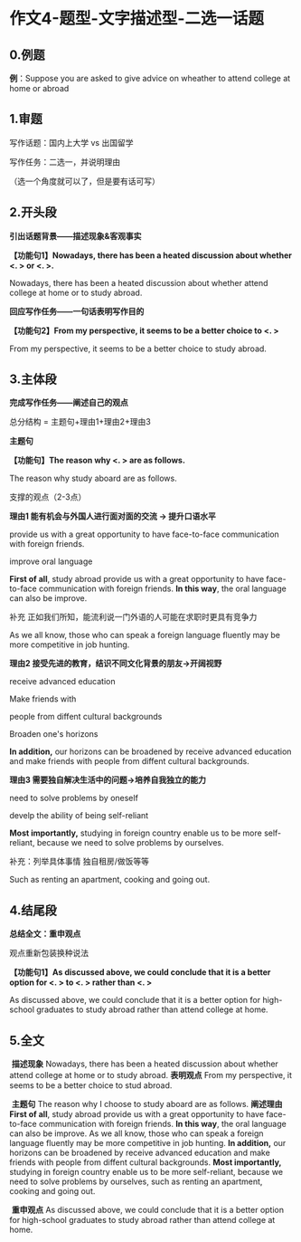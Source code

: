 # 作文4-题型-文字描述型-二选一话题

## 0.例题

**例**：Suppose you are asked to give advice on wheather to attend college at home or abroad



## 1.审题

写作话题：国内上大学 vs 出国留学

写作任务：二选一，并说明理由

（选一个角度就可以了，但是要有话可写）



## 2.开头段

**引出话题背景——描述现象&客观事实**

**【功能句1】Nowadays, there has been a heated discussion about whether <. > or <.  >.**



Nowadays, there has been a heated discussion about whether attend college at home or to study abroad.



**回应写作任务——一句话表明写作目的**

**【功能句2】From my perspective, it seems to be a better choice to <.  >**



From my perspective, it seems to be a better choice to study abroad.



## 3.主体段

**完成写作任务——阐述自己的观点**

总分结构 = 主题句+理由1+理由2+理由3

**主题句**

**【功能句】The reason why <.  > are as follows.**

The reason why study aboard are as follows.



支撑的观点（2-3点）



**理由1 能有机会与外国人进行面对面的交流 -> 提升口语水平**

provide us with a great opportunity to have face-to-face communication with foreign friends.

improve oral language



**First of all**, study abroad provide us with a great opportunity to have face-to-face communication with foreign friends. **In this way**, the oral language can also be improve.



补充 正如我们所知，能流利说一门外语的人可能在求职时更具有竞争力

As we all know, those who can speak a foreign language fluently may be more competitive in job hunting.



**理由2 接受先进的教育，结识不同文化背景的朋友->开阔视野**

receive advanced education

Make friends with

people from diffent cultural backgrounds

Broaden one's horizons



**In addition,** our horizons can be broadened by receive advanced education and make friends with people from diffent cultural backgrounds. 



**理由3 需要独自解决生活中的问题->培养自我独立的能力**

need to solve problems by oneself

develp the ability of being self-reliant



**Most importantly,** studying in foreign country enable us to be more self-reliant, because we need to solve problems by ourselves.



补充：列举具体事情 独自租房/做饭等等

Such as renting an apartment, cooking and going out.



## 4.结尾段

**总结全文：重申观点**

观点重新包装换种说法

**【功能句1】As discussed above, we could conclude that it is a better option for <.  > to <.  > rather than <.  >**

As discussed above, we could conclude that it is a better option for high-school graduates to study abroad rather than attend college at home.



## 5.全文

​	**描述现象** Nowadays, there has been a heated discussion about whether attend college at home or to study abroad. **表明观点** From my perspective, it seems to be a better choice to stud abroad.

​	**主题句** The reason why I choose to study aboard are as follows. **阐述理由** **First of all**, study abroad provide us with a great opportunity to have face-to-face communication with foreign friends. **In this way**, the oral language can also be improve. As we all know, those who can speak a foreign language fluently may be more competitive in job hunting. **In addition,** our horizons can be broadened by receive advanced education and make friends with people from diffent cultural backgrounds. **Most importantly,** studying in foreign country enable us to be more self-reliant, because we need to solve problems by ourselves, such as renting an apartment, cooking and going out.

​	**重申观点** As discussed above, we could conclude that it is a better option for high-school graduates to study abroad rather than attend college at home.

